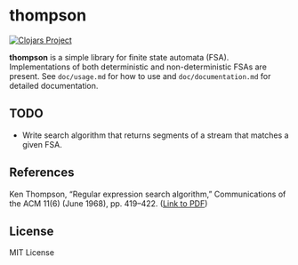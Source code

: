 # thompson

[![Clojars Project](https://clojars.org/thompson/latest-version.svg)](https://clojars.org/thompson)

**thompson** is a simple library for finite state automata (FSA).
Implementations of both deterministic and non-deterministic FSAs
are present. See `doc/usage.md` for how to use and
`doc/documentation.md` for detailed documentation.

## TODO

- Write search algorithm that returns segments of a stream that
matches a given FSA.

## References

Ken Thompson, “Regular expression search algorithm,” Communications of the ACM 11(6) (June 1968), pp. 419–422. ([Link to PDF](http://www.fing.edu.uy/inco/cursos/intropln/material/p419-thompson.pdf))

## License

MIT License
